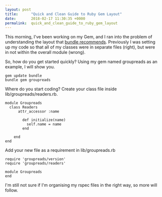 ```yaml
---
layout: post
title:      "Quick and Clean Guide to Ruby Gem Layout"
date:       2018-02-17 11:30:35 +0000
permalink:  quick_and_clean_guide_to_ruby_gem_layout
---
```



This morning, I've been working on my Gem, and I ran into the problem of understanding the layout that [bundle recommends](http://bundler.io/v1.16/guides/creating_gem.html). Previously I was setting up my code so that all of my classes were in separate files (right), but were in not within the overall module (wrong).

So, how do you get started quickly? Using my gem named groupreads as an example, I will show you.

```
gem update bundle
bundle gem groupreads
```

Where do you start coding? Create your class file inside lib/groupreads/readers.rb.
```
module Groupreads
  class Readers
      attr_accessor :name
        
        def initialize(name)
          self.name = name
        end
        
    end
end
```

Add your new file as a requirement in lib/groupreads.rb
```
require 'groupreads/version'
require 'groupreads/readers'

module Groupreads
end
```

I'm still not sure if I'm organising my rspec files in the right way, so more will follow.
